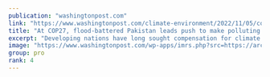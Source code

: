 ```yaml
---
publication: "washingtonpost.com"
link: "https://www.washingtonpost.com/climate-environment/2022/11/05/cop27-summit-egypt-climate-change/"
title: "At COP27, flood-battered Pakistan leads push to make polluting countries pay"
excerpt: "Developing nations have long sought compensation for climate harms. Now, the cost of global warming may be growing too great for rich countries to ignore. "
image: "https://www.washingtonpost.com/wp-apps/imrs.php?src=https://arc-anglerfish-washpost-prod-washpost.s3.amazonaws.com/public/HFVOJSI3MUCIR7LN3CWRBDZGEE.JPG&w=1440"
group: pro
rank: 4
---
```

